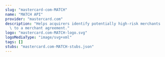 ```yaml
---
slug: "mastercard-com-MATCH"
name: "MATCH API"
provider: "mastercard.com"
description: "Helps acquirers identify potentially high-risk merchants before entering\
  \ to a merchant agreement."
logo: "mastercard.com-MATCH-logo.svg"
logoMediaType: "image/svg+xml"
tags: []
stubs: "mastercard.com-MATCH-stubs.json"
---
```

